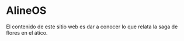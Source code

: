 # AlineOS
El contenido de este sitio web es dar a conocer lo que relata la saga de flores en el ático.
